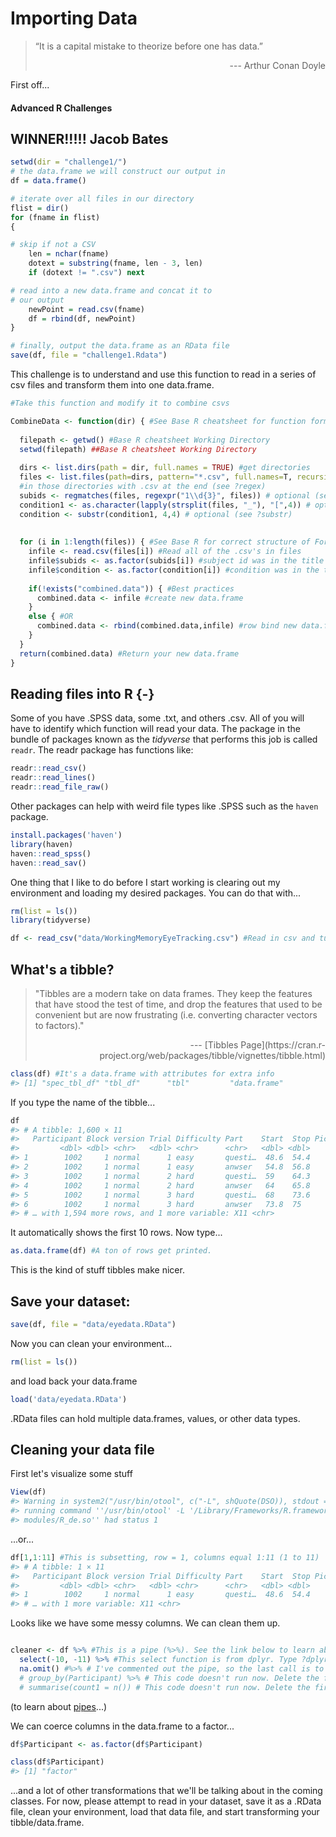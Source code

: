 
# Importing Data

>“It is a capital mistake to theorize before one has data.” 
><div style="text-align: right">
> --- Arthur Conan Doyle </div>

First off...

 <h4>Advanced R Challenges</h4>

## WINNER!!!!! Jacob Bates

```r
setwd(dir = "challenge1/")
# the data.frame we will construct our output in
df = data.frame()

# iterate over all files in our directory
flist = dir()
for (fname in flist)
{

# skip if not a CSV
    len = nchar(fname)
    dotext = substring(fname, len - 3, len)
    if (dotext != ".csv") next

# read into a new data.frame and concat it to
# our output
    newPoint = read.csv(fname)
    df = rbind(df, newPoint)
}

# finally, output the data.frame as an RData file
save(df, file = "challenge1.Rdata")
```


This challenge is to understand and use this function to read in a series of csv files and transform them into
one data.frame.


```r
#Take this function and modify it to combine csvs

CombineData <- function(dir) { #See Base R cheatsheet for function format
  
  filepath <- getwd() #Base R cheatsheet Working Directory
  setwd(filepath) ##Base R cheatsheet Working Directory
  
  dirs <- list.dirs(path = dir, full.names = TRUE) #get directories
  files <- list.files(path=dirs, pattern="*.csv", full.names=T, recursive=F) #get files 
  #in those directories with .csv at the end (see ?regex)
  subids <- regmatches(files, regexpr("1\\d{3}", files)) # optional (see ?regmatches, ?regex)
  condition1 <- as.character(lapply(strsplit(files, "_"), "[",4)) # optional (see ?lapply, ?strsplit)
  condition <- substr(condition1, 4,4) # optional (see ?substr)
  
  
  for (i in 1:length(files)) { #See Base R for correct structure of For Loop
    infile <- read.csv(files[i]) #Read all of the .csv's in files
    infile$subids <- as.factor(subids[i]) #subject id was in the title of the .csv
    infile$condition <- as.factor(condition[i]) #condition was in the title of the .csv
    
    if(!exists("combined.data")) { #Best practices
      combined.data <- infile #create new data.frame
    }
    else { #OR
      combined.data <- rbind(combined.data,infile) #row bind new data.frame with infile info
    }
  }
  return(combined.data) #Return your new data.frame
}
```


## Reading files into R {-}

Some of you have .SPSS data, some .txt, and others .csv. All of you will have to identify which function will read your data. The package in the bundle of packages known as the *tidyverse* that performs this job is called <code>readr</code>. The readr package has functions like:


```r
readr::read_csv()
readr::read_lines()
readr::read_file_raw()
```

Other packages can help with weird file types like .SPSS such as the <code>haven</code> package.


```r
install.packages('haven')
library(haven)
haven::read_spss()
haven::read_sav()
```

One thing that I like to do before I start working is clearing out my environment and loading my desired packages. You can do that with...

```r
rm(list = ls())
library(tidyverse)

df <- read_csv("data/WorkingMemoryEyeTracking.csv") #Read in csv and turn into a tibble
```

## What's a tibble?

>"Tibbles are a modern take on data frames. They keep the features that have stood the test of time, and drop the features that used to be convenient but are now frustrating (i.e. converting character vectors to factors)."
><div style="text-align: right">
> --- [Tibbles Page](https://cran.r-project.org/web/packages/tibble/vignettes/tibble.html) </div>


```r
class(df) #It's a data.frame with attributes for extra info
#> [1] "spec_tbl_df" "tbl_df"      "tbl"         "data.frame"
```

If you type the name of the tibble...


```r
df
#> # A tibble: 1,600 × 11
#>   Participant Block version Trial Difficulty Part    Start  Stop PicNumber video
#>         <dbl> <dbl> <chr>   <dbl> <chr>      <chr>   <dbl> <dbl>     <dbl> <chr>
#> 1        1002     1 normal      1 easy       questi…  48.6  54.4        37 <NA> 
#> 2        1002     1 normal      1 easy       anwser   54.8  56.8        37 <NA> 
#> 3        1002     1 normal      2 hard       questi…  59    64.3        18 <NA> 
#> 4        1002     1 normal      2 hard       anwser   64    65.8        18 <NA> 
#> 5        1002     1 normal      3 hard       questi…  68    73.6        20 <NA> 
#> 6        1002     1 normal      3 hard       anwser   73.8  75          20 <NA> 
#> # … with 1,594 more rows, and 1 more variable: X11 <chr>
```

It automatically shows the first 10 rows. Now type...


```r
as.data.frame(df) #A ton of rows get printed.
```
This is the kind of stuff tibbles make nicer.

## Save your dataset:

```r
save(df, file = "data/eyedata.RData")
```

Now you can clean your environment...


```r
rm(list = ls()) 
```

and load back your data.frame


```r
load('data/eyedata.RData')
```

.RData files can hold multiple data.frames, values, or other data types.


## Cleaning your data file 
First let's visualize some stuff

```r
View(df)
#> Warning in system2("/usr/bin/otool", c("-L", shQuote(DSO)), stdout = TRUE):
#> running command ''/usr/bin/otool' -L '/Library/Frameworks/R.framework/Resources/
#> modules/R_de.so'' had status 1
```

...or...


```r
df[1,1:11] #This is subsetting, row = 1, columns equal 1:11 (1 to 11)
#> # A tibble: 1 × 11
#>   Participant Block version Trial Difficulty Part    Start  Stop PicNumber video
#>         <dbl> <dbl> <chr>   <dbl> <chr>      <chr>   <dbl> <dbl>     <dbl> <chr>
#> 1        1002     1 normal      1 easy       questi…  48.6  54.4        37 <NA> 
#> # … with 1 more variable: X11 <chr>
```


Looks like we have some messy columns. We can clean them up.


```r

cleaner <- df %>% #This is a pipe (%>%). See the link below to learn about pipes
  select(-10, -11) %>% #This select function is from dplyr. Type ?dplyr into the console to learn more
  na.omit() #%>% # I've commented out the pipe, so the last call is to omit NAs. Delete the first # to run the lines below.
  # group_by(Participant) %>% # This code doesn't run now. Delete the first # to run it.
  # summarise(count1 = n()) # This code doesn't run now. Delete the first # to run it.
```
(to learn about [pipes](https://style.tidyverse.org/pipes.html)...)

We can coerce columns in the data.frame to a factor...


```r
df$Participant <- as.factor(df$Participant)

class(df$Participant)
#> [1] "factor"
```

...and a lot of other transformations that we'll be talking about in the coming classes. For now, please attempt to read in your dataset, save it as a .RData file, clean your environment, load that data file, and start transforming your tibble/data.frame.

